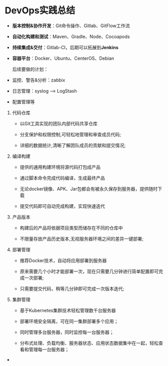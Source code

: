 # DevOps实践总结

* **版本控制&协作开发**：Git命令操作、Gitlab、GitFlow工作流

* **自动化构建和测试**：Maven、Gradle、Node、Cocoapods

* **持续集成&交付**：Gitlab-CI，后期可以拓展到**Jenkins**

* **容器平台**：Docker、Ubuntu、CenterOS、Debian

  后续要做的计划：

* 监控、警告&分析：zabbix

* 日志管理：syslog —&gt; LogStash

* 配置管理等



1. 代码仓库

   * 以Git工具实现的团队内部代码共享仓库

   * 分支保护和权限控制,可轻松地管理和审查成员代码;

   * 详细的数据统计,清晰了解团队成员的贡献和提交情况;

2. 编译构建

   * 提供的通用构建环境将源代码打包成产品

   * 通过脚本命令完成代码编译，生成最终产品

   * 无论docker镜像、APK、Jar包都会有被永久保存到服务器，提供随时下载

   * 提交代码即可自动完成构建，实现快速迭代

3. 产品版本

   * 构建后的产品将依据项目类型而储存在不同的仓库中

   * 不限量存放产品历史版本,无视服务器环境之间的差异一键部署;

4. 部署管理

   * 推荐Docker技术，自动将应用部署到服务器

   * 原来需要几个小时才能部署一次，现在只需要几分钟进行简单配置即可完成一次部署;

   * 只需要提交代码，稍等几分钟即可完成一次版本迭代;

5. 集群管理

   * 基于Kubernetes集群技术轻松管理数千台服务器

   * 部署环境安全隔离，可在同一集群部署多个应用；

   * 同时管理多台服务器，同时监控每一台服务器；

   * 分布式处理、负载均衡、服务器状态、应用状态数据集中在一起，轻松查看和管理每一台服务器；

* 


